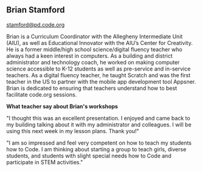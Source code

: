 ## Brian Stamford

[stamford@pd.code.org](mailto:stamford@pd.code.org)

Brian is a Curriculum Coordinator with the Allegheny Intermediate Unit (AIU), as well as Educational Innovator with the AIU’s Center for Creativity. He is a former middle/high school science/digital fluency teacher who always had a keen interest in computers. As a building and district administrator and technology coach, he worked on making computer science accessible to K-12 students as well as pre-service and in-service teachers. As a digital fluency teacher, he taught Scratch and was the first teacher in the US to partner with the mobile app development tool Appsner. Brian is dedicated to ensuring that teachers understand how to best facilitate code.org sessions.

**What teacher say about Brian's workshops**

"I thought this was an excellent presentation. I enjoyed and came back to my building talking about it with my administrator and colleagues. I will be using this next week in my lesson plans. Thank you!"

"I am so impressed and feel very competent on how to teach my students how to Code. I am thinking about starting a group to teach girls, diverse students, and students with slight special needs how to Code and participate in STEM activities."
